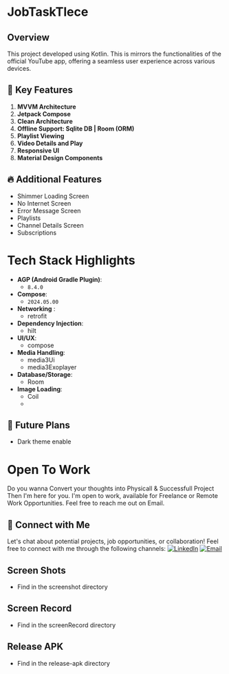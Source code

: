 # JobTaskTlece
## Overview
This project developed using Kotlin. This is mirrors the functionalities of the official YouTube app, offering a seamless user experience across various devices.

## 🚀 Key Features
1. **MVVM Architecture**
2. **Jetpack Compose** 
3. **Clean Architecture**
4. **Offline Support: Sqlite DB | Room (ORM)**
5. **Playlist Viewing**
6. **Video Details and Play**
7. **Responsive UI**
8. **Material Design Components**

## 🔥 Additional Features
- Shimmer Loading Screen
- No Internet Screen
- Error Message Screen
- Playlists
- Channel Details Screen
- Subscriptions

# Tech Stack Highlights
- **AGP (Android Gradle Plugin)**: 
  - `8.4.0`
- **Compose**: 
  - `2024.05.00`
- **Networking** : 
  - retrofit
- **Dependency Injection**:
  - hilt
- **UI/UX**:
  - compose
- **Media Handling**:
  - media3Ui
  - media3Exoplayer
- **Database/Storage**:
  - Room
- **Image Loading**:
  - Coil
  - 
## 🚀 Future Plans
  - Dark theme enable

# Open To Work
Do you wanna Convert your thoughts into Physicall & Successfull Project Then I'm here for you. I'm open to work, available for Freelance or Remote Work Opportunities. Feel free to reach me out on Email.

## 🤝 Connect with Me

Let's chat about potential projects, job opportunities, or collaboration! Feel free to connect with me through the following channels:
[![LinkedIn](https://img.shields.io/badge/LinkedIn-Connect-blue?style=for-the-badge&logo=linkedin)](https://www.linkedin.com/in/srabbijan)
[![Email](https://img.shields.io/badge/Email-Drop%20a%20Message-red?style=for-the-badge&logo=gmail)](mailto:srabbijan@gmail.com)

## Screen Shots
- Find in the screenshot directory
## Screen Record
- Find in the screenRecord directory
## Release APK
- Find in the release-apk directory
